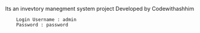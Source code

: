 Its an invevtory manegment system project 
    Developed by 
        Codewithashhim

        Login Username : admin
        Password : password 